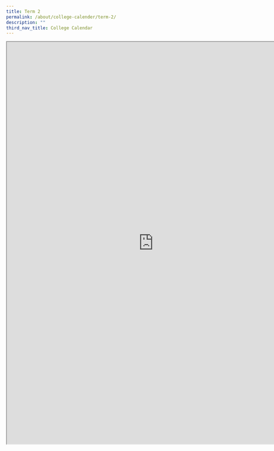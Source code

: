 ```yaml
---
title: Term 2
permalink: /about/college-calender/term-2/
description: ""
third_nav_title: College Calendar
---
```

<iframe src="https://docs.google.com/document/d/e/2PACX-1vQcvR_CaCIajJgLYRY1VO7cvuFmJzGgf1s76U5RjtoDg7DJq6-AsVt9i5y39X7rMw/pub?embedded=true"width=800px height=1100px scrolling="no"></iframe>